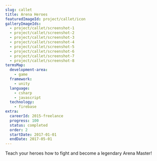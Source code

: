 ```yaml
---
slug: callet
title: Arena Heroes
featuredImageId: project/callet/icon
galleryImageIds:
  - project/callet/screenshot-1
  - project/callet/screenshot-2
  - project/callet/screenshot-3
  - project/callet/screenshot-4
  - project/callet/screenshot-5
  - project/callet/screenshot-6
  - project/callet/screenshot-7
  - project/callet/screenshot-8
termsMap:
  development-area:
    - game
  framework:
    - unity
  language:
    - csharp
    - javascript
  technology:
    - firebase
extra:
  careerId: 2015-freelance
  progress: 100
  status: completed
  order: 2
  startDate: 2017-01-01
  endDate: 2017-05-01
---
```


Teach your heroes how to fight and become a legendary Arena Master!